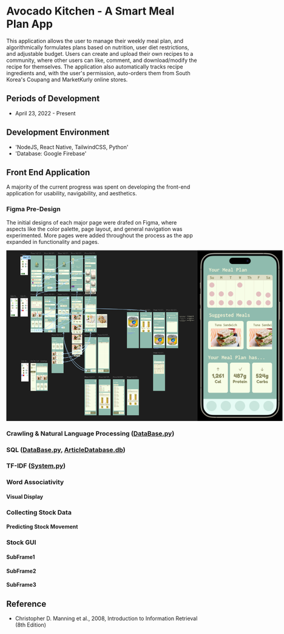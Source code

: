 # Avocado Kitchen - A Smart Meal Plan App

This application allows the user to manage their weekly meal plan, and algorithmically formulates plans based on nutrition, user diet restrictions, and adjustable budget. Users can create and upload their own recipes to a community, where other users can like, comment, and download/modify the recipe for themselves. The application also automatically tracks recipe ingredients and, with the user's permission, auto-orders them from South Korea's Coupang and MarketKurly online stores. 

## Periods of Development  
- April 23, 2022 - Present

## Development Environment  
- 'NodeJS, React Native, TailwindCSS, Python' 
- 'Database: Google Firebase'

## Front End Application

A majority of the current progress was spent on developing the front-end application for usability, navigability, and aesthetics. 

### Figma Pre-Design

The initial designs of each major page were drafed on Figma, where aspects like the color palette, page layout, and general navigation was experimented. More pages were added throughout the process as the app expanded in functionality and pages. 

<div style="display: flex">
   <img src="readmeimages/figma1.png" height=450>
   <img src="readmeimages/figma2.png" height=450>
</div>


### Crawling & Natural Language Processing ([DataBase.py](DataBase.py))  


### SQL ([DataBase.py](DataBase.py), [ArticleDatabase.db](ArticleDatabase.db]))  


### TF-IDF ([System.py](System.py))  


### Word Associativity  


#### Visual Display


### Collecting Stock Data


#### Predicting Stock Movement


### Stock GUI


#### SubFrame1


#### SubFrame2


#### SubFrame3

## Reference
- Christopher D. Manning et al., 2008, Introduction to Information Retrieval (8th Edition)
